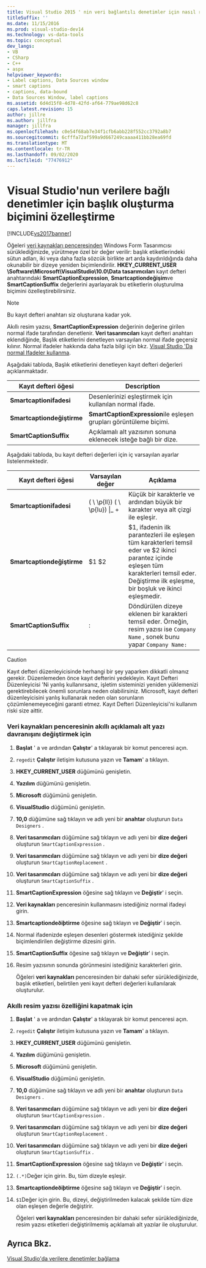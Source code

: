 ```yaml
---
title: Visual Studio 2015 ' nin veri bağlantılı denetimler için nasıl resim yazısı oluşturduğunu özelleştirin | Microsoft Docs
titleSuffix: ''
ms.date: 11/15/2016
ms.prod: visual-studio-dev14
ms.technology: vs-data-tools
ms.topic: conceptual
dev_langs:
- VB
- CSharp
- C++
- aspx
helpviewer_keywords:
- Label captions, Data Sources window
- smart captions
- captions, data-bound
- Data Sources Window, label captions
ms.assetid: 6d4d15f8-4d78-42fd-af64-779ae98d62c8
caps.latest.revision: 15
author: jillre
ms.author: jillfra
manager: jillfra
ms.openlocfilehash: c0e54f68ab7e34f1cfb6abb228f552cc3792a8b7
ms.sourcegitcommit: 6cfffa72af599a9d667249caaaa411bb28ea69fd
ms.translationtype: MT
ms.contentlocale: tr-TR
ms.lasthandoff: 09/02/2020
ms.locfileid: "77476912"
---
```

# <a name="customize-how-visual-studio-creates-captions-for-data-bound-controls"></a>Visual Studio'nun verilere bağlı denetimler için başlık oluşturma biçimini özelleştirme
[!INCLUDE[vs2017banner](../includes/vs2017banner.md)]

Öğeleri [veri kaynakları penceresinden](https://msdn.microsoft.com/library/0d20f699-cc95-45b3-8ecb-c7edf1f67992) Windows Form Tasarımcısı sürüklediğinizde, yürütmeye özel bir değer verilir: başlık etiketlerindeki sütun adları, iki veya daha fazla sözcük birlikte art arda kaydırıldığında daha okunabilir bir dizeye yeniden biçimlendirilir. **HKEY_CURRENT_USER \Software\Microsoft\VisualStudio\10.0\Data tasarımcıları** kayıt defteri anahtarındaki **SmartCaptionExpression**, **Smartcaptiondeğişim**ve **SmartCaptionSuffix** değerlerini ayarlayarak bu etiketlerin oluşturulma biçimini özelleştirebilirsiniz.

> [!NOTE]
> Bu kayıt defteri anahtarı siz oluşturana kadar yok.

 Akıllı resim yazısı, **SmartCaptionExpression** değerinin değerine girilen normal ifade tarafından denetlenir. **Veri tasarımcıları** kayıt defteri anahtarı eklendiğinde, Başlık etiketlerini denetleyen varsayılan normal ifade geçersiz kılınır. Normal ifadeler hakkında daha fazla bilgi için bkz. [Visual Studio 'Da normal Ifadeler kullanma](../ide/using-regular-expressions-in-visual-studio.md).

 Aşağıdaki tabloda, Başlık etiketlerini denetleyen kayıt defteri değerleri açıklanmaktadır.

|Kayıt defteri öğesi|Description|
|-------------------|-----------------|
|**Smartcaptionifadesi**|Desenlerinizi eşleştirmek için kullanılan normal ifade.|
|**Smartcaptiondeğiştirme**|**SmartCaptionExpression**ile eşleşen grupları görüntüleme biçimi.|
|**SmartCaptionSuffix**|Açıklamalı alt yazısının sonuna eklenecek isteğe bağlı bir dize.|

 Aşağıdaki tabloda, bu kayıt defteri değerleri için iç varsayılan ayarlar listelenmektedir.

|Kayıt defteri öğesi|Varsayılan değer|Açıklama|
|-------------------|-------------------|-----------------|
|**Smartcaptionifadesi**|( \\ \p{ll}) ( \\ \p{lu}) &#124;_ +|Küçük bir karakterle ve ardından büyük bir karakter veya alt çizgi ile eşleşir.|
|**Smartcaptiondeğiştirme**|$1 $2|$1, ifadenin ilk parantezleri ile eşleşen tüm karakterleri temsil eder ve $2 ikinci parantez içinde eşleşen tüm karakterleri temsil eder. Değiştirme ilk eşleşme, bir boşluk ve ikinci eşleşmedir.|
|**SmartCaptionSuffix**|:|Döndürülen dizeye eklenen bir karakteri temsil eder. Örneğin, resim yazısı ise `Company Name` , sonek bunu yapar `Company Name:`|

> [!CAUTION]
> Kayıt defteri düzenleyicisinde herhangi bir şey yaparken dikkatli olmanız gerekir. Düzenlemeden önce kayıt defterini yedekleyin. Kayıt Defteri Düzenleyicisi 'Ni yanlış kullanırsanız, işletim sisteminizi yeniden yüklemenizi gerektirebilecek önemli sorunlara neden olabilirsiniz. Microsoft, kayıt defteri düzenleyicisini yanlış kullanarak neden olan sorunların çözümlenemeyeceğini garanti etmez. Kayıt Defteri Düzenleyicisi'ni kullanım riski size aittir.

### <a name="to-modify-the-smart-captioning-behavior-of-the-data-sources-window"></a>Veri kaynakları penceresinin akıllı açıklamalı alt yazı davranışını değiştirmek için

1. **Başlat** ' a ve ardından **Çalıştır**' a tıklayarak bir komut penceresi açın.

2. `regedit` **Çalıştır** iletişim kutusuna yazın ve **Tamam**' a tıklayın.

3. **HKEY_CURRENT_USER** düğümünü genişletin.

4. **Yazılım** düğümünü genişletin.

5. **Microsoft** düğümünü genişletin.

6. **VisualStudio** düğümünü genişletin.

7. **10,0** düğümüne sağ tıklayın ve adlı yeni bir **anahtar** oluşturun `Data Designers` .

8. **Veri tasarımcıları** düğümüne sağ tıklayın ve adlı yeni bir **dize değeri** oluşturun `SmartCaptionExpression` .

9. **Veri tasarımcıları** düğümüne sağ tıklayın ve adlı yeni bir **dize değeri** oluşturun `SmartCaptionReplacement` .

10. **Veri tasarımcıları** düğümüne sağ tıklayın ve adlı yeni bir **dize değeri** oluşturun `SmartCaptionSuffix` .

11. **SmartCaptionExpression** öğesine sağ tıklayın ve **Değiştir**' i seçin.

12. **Veri kaynakları** penceresinin kullanmasını istediğiniz normal ifadeyi girin.

13. **Smartcaptiondeðiþtirme** öğesine sağ tıklayın ve **Değiştir**' i seçin.

14. Normal ifadenizde eşleşen desenleri göstermek istediğiniz şekilde biçimlendirilen değiştirme dizesini girin.

15. **SmartCaptionSuffix** öğesine sağ tıklayın ve **Değiştir**' i seçin.

16. Resim yazısının sonunda görünmesini istediğiniz karakterleri girin.

     Öğeleri **veri kaynakları** penceresinden bir dahaki sefer sürüklediğinizde, başlık etiketleri, belirtilen yeni kayıt defteri değerleri kullanılarak oluşturulur.

### <a name="to-turn-off-the-smart-captioning-feature"></a>Akıllı resim yazısı özelliğini kapatmak için

1. **Başlat** ' a ve ardından **Çalıştır**' a tıklayarak bir komut penceresi açın.

2. `regedit` **Çalıştır** iletişim kutusuna yazın ve **Tamam**' a tıklayın.

3. **HKEY_CURRENT_USER** düğümünü genişletin.

4. **Yazılım** düğümünü genişletin.

5. **Microsoft** düğümünü genişletin.

6. **VisualStudio** düğümünü genişletin.

7. **10,0** düğümüne sağ tıklayın ve adlı yeni bir **anahtar** oluşturun `Data Designers` .

8. **Veri tasarımcıları** düğümüne sağ tıklayın ve adlı yeni bir **dize değeri** oluşturun `SmartCaptionExpression` .

9. **Veri tasarımcıları** düğümüne sağ tıklayın ve adlı yeni bir **dize değeri** oluşturun `SmartCaptionReplacement` .

10. **Veri tasarımcıları** düğümüne sağ tıklayın ve adlı yeni bir **dize değeri** oluşturun `SmartCaptionSuffix` .

11. **SmartCaptionExpression** öğesine sağ tıklayın ve **Değiştir**' i seçin.

12. `(.*)`Değer için girin. Bu, tüm dizeyle eşleşir.

13. **Smartcaptiondeðiþtirme** öğesine sağ tıklayın ve **Değiştir**' i seçin.

14. `$1`Değer için girin. Bu, dizeyi, değiştirilmeden kalacak şekilde tüm dize olan eşleşen değerle değiştirir.

     Öğeleri **veri kaynakları** penceresinden bir dahaki sefer sürüklediğinizde, resim yazısı etiketleri değiştirilmemiş açıklamalı alt yazılar ile oluşturulur.

## <a name="see-also"></a>Ayrıca Bkz.
 [Visual Studio'da verilere denetimler bağlama](../data-tools/bind-controls-to-data-in-visual-studio.md)
